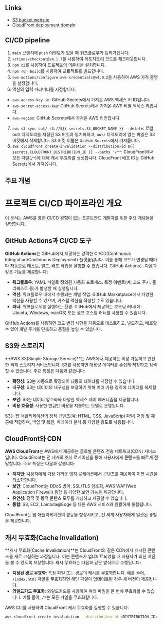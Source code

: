 ## Links
- [S3 bucket website](http://hanghae-plus-front-2nd-bucket.s3-website-us-east-1.amazonaws.com)
- [CloudFront deployment domain](https://d2v41ic8c60t22.cloudfront.net)

## CI/CD pipeline
1. ```main``` 브랜치에 ```push``` 이벤트가 있을 때 워크플로우가 트리거됩니다.
2.  ```actions/checkout@v4.1.7```을 사용하여 리포지토리 코드를 체크아웃합니다.
3.  ```npm ci```를 사용하여 프로젝트의 의존성을 설치합니다.
4.  ```npm run build```를 사용하여 프로젝트를 빌드합니다.
5.  ```aws-actions/configure-aws-credentials@v4.0.2```을 사용하여 AWS 자격 증명을 설정합니다.
6. 액션의 입력 파라미터를 지정합니다.
  - ```aws-access-key-id```: GitHub Secrets에서 가져온 AWS 액세스 키 ID입니다.
  - ```aws-secret-access-key```: GitHub Secrets에서 가져온 AWS 비밀 액세스 키입니다.
  - ```aws-region```: GitHub Secrets에서 가져온 AWS 리전입니다.
7. ```aws s3 sync out/ s3://${{ secrets.S3_BUCKET_NAME }} --delete```: 로컬 out/ 디렉토리를 지정된 S3 버킷과 동기화하고, ```out/``` 디렉토리에 없는 파일은 S3 버킷에서 삭제합니다. S3 버킷 이름은 ```GitHub Secrets```에서 가져옵니다.
8. ```aws cloudfront create-invalidation --distribution-id ${{ secrets.CLOUDFRONT_DISTRIBUTION_ID }} --paths "/*"```: CloudFront에서 모든 파일(```/*```)에 대해 캐시 무효화를 생성합니다. CloudFront 배포 ID는 GitHub Secrets에서 가져옵니다.

## 주요 개념

# 프로젝트 CI/CD 파이프라인 개요

이 문서는 AWS를 통한 CI/CD 경험이 없는 프론트엔드 개발자를 위한 주요 개념들을 설명합니다.

## GitHub Actions과 CI/CD 도구

**GitHub Actions**는 GitHub에서 제공하는 강력한 CI/CD(Continuous Integration/Continuous Deployment) 플랫폼입니다. 이를 통해 코드가 변경될 때마다 자동으로 테스트, 빌드, 배포 작업을 실행할 수 있습니다. GitHub Actions는 다음과 같은 기능을 제공합니다:

- **워크플로우**: YAML 파일로 정의된 자동화 프로세스. 특정 이벤트(예: 코드 푸시, 풀 리퀘스트 등)가 발생할 때 실행됩니다.
- **액션**: 워크플로우 내에서 수행되는 개별 작업. GitHub Marketplace에서 다양한 액션을 사용할 수 있으며, 커스텀 액션을 작성할 수도 있습니다.
- **러너**: 워크플로우를 실행하는 환경. GitHub에서 제공하는 호스팅 러너(예: Ubuntu, Windows, macOS) 또는 셀프 호스팅 러너를 사용할 수 있습니다.

GitHub Actions를 사용하면 코드 변경 사항을 자동으로 테스트하고, 빌드하고, 배포할 수 있어 개발 주기를 단축하고 품질을 높일 수 있습니다.

## S3와 스토리지

**AWS S3(Simple Storage Service)**는 AWS에서 제공하는 확장 가능하고 안전한 객체 스토리지 서비스입니다. S3를 사용하면 대용량 데이터를 손쉽게 저장하고 검색할 수 있습니다. 주요 특징은 다음과 같습니다:

- **확장성**: S3는 자동으로 확장되어 대량의 데이터를 저장할 수 있습니다.
- **내구성**: S3는 데이터의 내구성을 보장하기 위해 여러 가용 영역에 데이터를 복제합니다.
- **보안**: S3는 데이터 암호화와 다양한 액세스 제어 메커니즘을 제공합니다.
- **비용 효율성**: 사용한 만큼만 비용을 지불하는 모델로 운영됩니다.

S3는 웹 애플리케이션의 정적 콘텐츠(예: HTML, CSS, JavaScript 파일) 저장 및 제공에 적합하며, 백업 및 복원, 빅데이터 분석 등 다양한 용도로 사용됩니다.

## CloudFront와 CDN

**AWS CloudFront**는 AWS에서 제공하는 글로벌 콘텐츠 전송 네트워크(CDN) 서비스입니다. CloudFront는 전 세계의 엣지 로케이션을 통해 사용자에게 콘텐츠를 빠르게 전달합니다. 주요 특징은 다음과 같습니다:

- **저지연**: 사용자에게 가장 가까운 엣지 로케이션에서 콘텐츠를 제공하여 지연 시간을 최소화합니다.
- **보안**: CloudFront는 DDoS 방어, SSL/TLS 암호화, AWS WAF(Web Application Firewall) 통합 등 다양한 보안 기능을 제공합니다.
- **유연성**: 정적 및 동적 콘텐츠 모두를 캐싱하고 제공할 수 있습니다.
- **통합**: S3, EC2, Lambda@Edge 등 다른 AWS 서비스와 원활하게 통합됩니다.

CloudFront는 웹 애플리케이션의 성능을 향상시키고, 전 세계 사용자에게 일관된 경험을 제공합니다.

## 캐시 무효화(Cache Invalidation)

**캐시 무효화(Cache Invalidation)**는 CloudFront와 같은 CDN에서 캐시된 콘텐츠를 새로 고침하는 과정입니다. 이는 콘텐츠가 업데이트되었을 때 사용자가 최신 버전을 볼 수 있도록 보장합니다. 캐시 무효화는 다음과 같은 방식으로 수행됩니다:

- **지정된 경로 무효화**: 특정 파일 또는 경로의 캐시를 무효화합니다. 예를 들어, `/index.html` 파일을 무효화하면 해당 파일이 업데이트된 경우 새 버전이 제공됩니다.
- **와일드카드 무효화**: 와일드카드를 사용하여 여러 파일을 한 번에 무효화할 수 있습니다. 예를 들어, `/*`는 모든 파일을 무효화합니다.

AWS CLI를 사용하여 CloudFront 캐시 무효화를 실행할 수 있습니다:
```sh
aws cloudfront create-invalidation --distribution-id <DISTRIBUTION_ID> --paths "/*"
